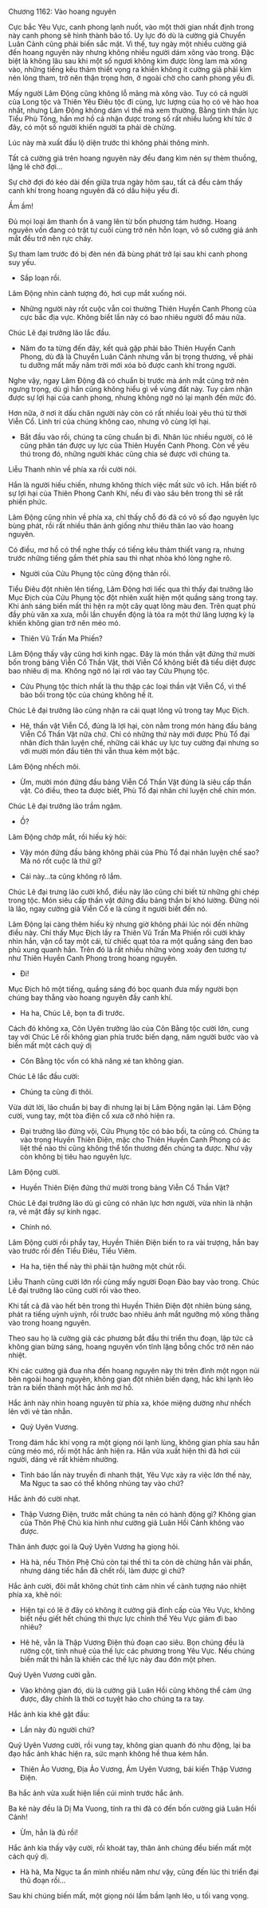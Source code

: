 




Chương 1162: Vào hoang nguyên


Cực bắc Yêu Vực, canh phong lạnh nuốt, vào một thời gian nhất định trong này canh phong sẽ hình thành bão tố. Uy lực đó dù là cường giả Chuyển Luân Cảnh cũng phải biến sắc mặt. Vì thế, tuy ngày một nhiều cường giả đến hoang nguyên này nhưng không nhiều người dám xông vào trong. Đặc biệt là không lâu sau khi một số ngươi không kìm được lòng lam mà xông vào, những tiếng kêu thảm thiết vọng ra khiến không ít cường giả phải kìm nén lòng tham, trở nên thận trọng hơn, ở ngoài chờ cho canh phong yếu đi.

Mấy người Lâm Động cũng không lỗ mãng mà xông vào. Tuy có cả người của Long tộc và Thiên Yêu Điêu tộc đi cùng, lực lượng của họ có vẻ hào hoa nhất, nhưng Lâm Động không dám vì thế mà xem thường. Bằng tinh thần lực Tiểu Phù Tông, hắn mơ hồ cả nhận được trong số rất nhiều luồng khí tức ở đây, có một số người khiến người ta phải dè chừng.

Lúc này mà xuất đầu lộ diện trước thì không phải thông minh.

Tất cả cường giả trên hoang nguyên này đều đang kìm nén sự thèm thuồng, lặng lẽ chờ đợi…

Sự chờ đợi đó kéo dài đến giữa trưa ngày hôm sau, tất cả đều cảm thấy canh khí trong hoang nguyên đã có dấu hiệu yếu đi.

Ầm ầm!

Đủ mọi loại âm thanh ồn ã vang lên từ bốn phương tám hướng. Hoang nguyên vốn đang có trật tự cuối cùng trở nên hỗn loạn, vô số cường giả ánh mắt đều trở nên rực cháy.

Sự tham lam trước đó bị đèn nén đã bùng phát trở lại sau khi canh phong suy yếu.

- Sắp loạn rồi.

Lâm Động nhìn cảnh tượng đó, hơi cụp mắt xuống nói.

- Những người này rốt cuộc vẫn coi thường Thiên Huyền Canh Phong của cực bắc địa vực. Không biết lần này có bao nhiêu người đổ máu nữa.

Chúc Lê đại trưởng lão lắc đầu.

- Năm đo ta từng đến đây, kết quả gặp phải bão Thiên Huyền Canh Phong, dù đã là Chuyển Luân Cảnh nhưng vẫn bị trọng thương, về phải tu dưỡng mất mấy năm trời mới xóa bỏ được canh khí trong người.

Nghe vậy, ngay Lâm Động đã có chuẩn bị trước mà ánh mắt cũng trở nên ngưng trọng, dù gì hắn cũng không hiểu gì về vùng đất này. Tuy cảm nhận được sự lợi hại của canh phong, nhưng không ngờ nó lại mạnh đến mức đó.

Hơn nữa, ở nơi ít dấu chân người này còn có rất nhiều loài yêu thú từ thời Viễn Cổ. Linh trí của chúng không cao, nhưng vô cùng lợi hại.

- Bắt đầu vào rồi, chúng ta cũng chuẩn bị đi. Nhân lúc nhiều người, có lẽ cũng phân tán được uy lực của Thiên Huyền Canh Phong. Còn về yêu thú trong đó, những người khác cũng chia sẻ được với chúng ta.

Liễu Thanh nhìn về phía xa rồi cười nói.

Hắn là người hiếu chiến, nhưng không thích việc mất sức vô ích. Hắn biết rõ sự lợi hại của Thiên Phong Canh Khí, nếu đi vào sâu bên trong thì sẽ rất phiền phức.

Lâm Động cũng nhìn về phía xa, chỉ thấy chỗ đó đã có vô số đạo nguyên lực bùng phát, rồi rất nhiều thân ảnh giống như thiêu thân lao vào hoang nguyên.

Có điều, mơ hồ có thể nghe thấy có tiếng kêu thảm thiết vang ra, nhưng trước những tiếng gầm thét phía sau thì nhạt nhòa khó lòng nghe rõ.

- Người của Cửu Phụng tộc cũng động thân rồi.

Tiểu Điêu đột nhiên lên tiếng, Lâm Động hơi liếc qua thì thấy đại trưởng lão Mục Địch của Cửu Phụng tộc đột nhiên xuất hiện một quầng sáng trong tay. Khi ánh sáng biến mất thì hện ra một cây quạt lông màu đen. Trên quạt phủ đầy phù văn xa xưa, mỗi lần chuyển động là tỏa ra một thứ lăng lượng kỳ lạ khiến không gian trở nên méo mó.

- Thiên Vũ Trấn Ma Phiến?

Lâm Động thấy vậy cũng hơi kinh ngạc. Đây là món thần vật đứng thứ mười bốn trong bảng Viễn Cổ Thần Vật, thời Viễn Cổ không biết đã tiểu diệt được bao nhiêu dị ma. Không ngờ nó lại rơi vào tay Cửu Phụng tộc.

- Cửu Phụng tộc thích nhất là thu thập các loại thần vật Viễn Cổ, vì thể bảo bối trong tộc của chúng không hề ít.

Chúc Lê đại trưởng lão cũng nhận ra cái quạt lông vũ trong tay Mục Địch.

- Hê, thần vật Viễn Cổ, đúng là lợi hại, còn nằm trong món hàng đầu bảng Viễn Cổ Thần Vật nữa chứ. Chỉ có những thứ này mới được Phù Tổ đại nhân đích thân luyện chế, những cái khác uy lực tuy cường đại nhưng so với mười món đầu tiên thì vẫn thua kém một bậc.

Lâm Động nhếch môi.

- Ừm, mười món đứng đầu bảng Viễn Cổ Thần Vật đúng là siêu cấp thần vật. Có điều, theo ta được biết, Phù Tổ đại nhân chỉ luyện chế chín món.

Chúc Lê đại trưởng lão trầm ngâm.

- Ồ?

Lâm Động chớp mắt, rồi hiếu kỳ hỏi:

- Vậy món đứng đầu bảng không phải của Phù Tổ đại nhân luyện chế sao? Mà nó rốt cuộc là thứ gì?

- Cái này…ta cũng không rõ lắm.

Chúc Lê đại trưng lão cười khổ, điều này lão cũng chỉ biết từ những ghi chép trong tộc. Món siêu cấp thần vật đứng đầu bảng thần bí khó lường. Đừng nói là lão, ngay cường giả Viễn Cổ e là cũng ít người biết đến nó.

Lâm Động lại càng thêm hiếu kỳ nhưng giờ không phải lúc nói đến những điều này. Chỉ thấy Mục Địch lấy ra Thiên Vũ Trấn Ma Phiến rồi cười khảy nhìn hắn, vặn cổ tay một cái, từ chiếc quạt tỏa ra một quầng sáng đen bao phủ xung quanh hắn. Trên đó là rất nhiều những vòng xoáy đen tương tự như Thiên Huyền Canh Phong trong hoang nguyên.

- Đi!

Mục Địch hô một tiếng, quầng sáng đó bọc quanh đưa mấy người bọn chúng bay thẳng vào hoang nguyên đầy canh khí.

- Ha ha, Chúc Lê, bọn ta đi trước.

Cách đó không xa, Côn Uyên trưởng lão của Côn Bằng tộc cười lớn, cung tay với Chúc Lê rồi không gian phía trước biến dạng, năm người bước vào và biến mất một cách quỷ dị

- Côn Bằng tộc vốn có khả năng xé tan không gian.

Chúc Lê lắc đầu cười:

- Chúng ta cũng đi thôi.

Vừa dứt lời, lão chuẩn bị bay đi nhưng lại bị Lâm Động ngăn lại. Lâm Động cười, vung tay, một tòa điện cổ xưa cỡ nhỏ hiện ra.

- Đại trưởng lão đừng vội, Cửu Phụng tộc có bảo bối, ta cũng có. Chúng ta vào trong Huyền Thiên Điện, mặc cho Thiên Huyền Canh Phong có ác liệt thế nào thì cũng không thể tổn thương đến chúng ta được. Như vậy còn không bị tiêu hao nguyên lực.

Lâm Động cười.

- Huyền Thiên Điện đứng thứ mười trong bảng Viễn Cổ Thần Vật?

Chúc Lê đại trưởng lão dù gì cũng có nhãn lực hơn người, vừa nhìn là nhận ra, vẻ mặt đầy sự kinh ngạc.

- Chính nó.

Lâm Động cười rồi phẩy tay, Huyền Thiên Điện biến to ra vài trượng, hắn bay vào trước rồi đến Tiểu Điêu, Tiểu Viêm.

- Ha ha, tiện thế này thì phải tận hưởng một chút rồi.

Liễu Thanh cũng cười lớn rồi cùng mấy người Đoạn Đào bay vào trong. Chúc Lê đại trưởng lão cũng cười rồi vào theo.

Khi tất cả đã vào hết bên trong thì Huyền Thiên Điện đột nhiên bùng sáng, phát ra tiếng uỳnh uỳnh, rồi trước bao nhiêu ánh mắt ngưỡng mộ xông thẳng vào trong hoang nguyên.

Theo sau họ là cường giả các phương bắt đầu thi triển thu đoạn, lập tức cả không gian bừng sáng, hoang nguyên vốn tĩnh lặng bỗng chốc trở nên náo nhiệt.

Khi các cường giả đua nha đến hoang nguyên này thì trên đỉnh một ngọn núi bên ngoài hoang nguyên, không gian đột nhiên biến dạng, hắc khi lạnh lẽo tràn ra biến thành một hắc ảnh mơ hồ.

Hắc ảnh này nhìn hoang nguyên từ phía xa, khóe miệng dường như nhếch lên với vẻ tàn nhẫn.

- Quỷ Uyên Vương.

Trong đám hắc khí vọng ra một giọng nói lạnh lùng, không gian phía sau hắn cũng méo mó, rồi một hắc ảnh hiện ra. Hắn vừa xuất hiện thì đã hơi cúi người, dáng vẻ rất khiêm nhường.

- Tình báo lần này truyền đi nhanh thật, Yêu Vực xảy ra việc lớn thế này, Ma Ngục ta sao có thể không nhúng tay vào chứ?

Hắc ảnh đó cười nhạt.

- Thập Vương Điện, trước mắt chúng ta nên có hành động gì? Không gian của Thôn Phệ Chủ kia hình như cường giả Luân Hồi Cảnh không vào được.

Thân ảnh được gọi là Quỷ Uyên Vương hạ giọng hỏi.

- Hà hà, nếu Thôn Phệ Chủ còn tại thế thì ta còn dè chừng hắn vài phần, nhưng dáng tiếc hắn đã chết rồi, làm được gì chứ?

Hắc ảnh cười, đôi mắt không chút tình cảm nhìn về cảnh tượng náo nhiệt phía xa, khẽ nói:

- Hiện tại có lẽ ở đây có không ít cường giả đỉnh cấp của Yêu Vực, không biết nếu giết hết chúng thì thực lực chỉnh thể Yêu Vực giảm đi bao nhiêu?

- Hê hê, vẫn là Thập Vương Điện thủ đoạn cao siêu. Bọn chúng đều là rường cột, tinh nhuệ của thế lực các phương trong Yêu Vực. Nếu chúng biến mất thì hẳn là khiến các thế lực này đau đớn một phen.

Quỷ Uyên Vương cười gằn.

- Vào không gian đó, dù là cường giả Luân Hồi cũng không thể cảm ứng được, đây chính là thời cơ tuyệt hảo cho chúng ta ra tay.

Hắc ảnh kia khẽ gật đầu:

- Lần này đủ người chứ?

Quỷ Uyên Vương cười, rồi vung tay, không gian quanh đó nhu động, lại ba đạo hắc ảnh khác hiện ra, sức mạnh không hề thua kém hắn.

- Thiên Ảo Vương, Địa Ảo Vương, Ám Uyên Vương, bái kiến Thập Vương Điện.

Ba hắc ảnh vừa xuất hiện liền cúi mình trước hắc ảnh.

Ba kẻ này đều là Dị Ma Vuong, tính ra thì đã có đến bốn cường giả Luân Hồi Cảnh!

- Ừm, hẳn là đủ rồi!

Hắc ảnh kia thấy vậy cười, rồi khoát tay, thân ảnh chúng đều biến mất một cách quỷ dị.

- Hà hà, Ma Ngục ta ẩn mình nhiều năm như vậy, cũng đến lúc thi triển đại thủ đoạn rồi…

Sau khi chúng biến mất, một giọng nói lầm bầm lạnh lẽo, u tối vang vọng.




